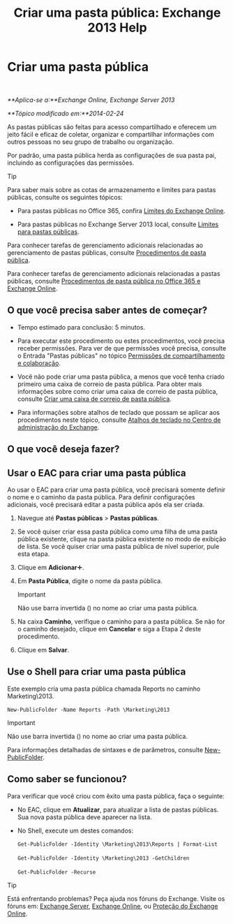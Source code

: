 ﻿---
title: 'Criar uma pasta pública: Exchange 2013 Help'
TOCTitle: Criar uma pasta pública
ms:assetid: 6d252e60-c8d0-4efd-b9d7-ba5284a6f8ab
ms:mtpsurl: https://technet.microsoft.com/pt-br/library/Bb691104(v=EXCHG.150)
ms:contentKeyID: 50485894
ms.date: 05/22/2018
mtps_version: v=EXCHG.150
f1_keywords:
- Microsoft.Exchange.Management.PublicFolders.NewPublicFolderWizardForm.NewPublicFolderWizardPage
ms.translationtype: MT
---

# Criar uma pasta pública

 

_**Aplica-se a:**Exchange Online, Exchange Server 2013_

_**Tópico modificado em:**2014-02-24_

As pastas públicas são feitas para acesso compartilhado e oferecem um jeito fácil e eficaz de coletar, organizar e compartilhar informações com outros pessoas no seu grupo de trabalho ou organização.

Por padrão, uma pasta pública herda as configurações de sua pasta pai, incluindo as configurações das permissões.


> [!TIP]
> Para saber mais sobre as cotas de armazenamento e limites para pastas públicas, consulte os seguintes tópicos: 
> <UL>
> <LI>
> <P>Para pastas públicas no Office 365, confira <A href="https://go.microsoft.com/fwlink/?linkid=391188">Limites do Exchange Online</A>.</P>
> <LI>
> <P>Para pastas públicas no Exchange Server 2013 local, consulte <A href="limits-for-public-folders-exchange-2013-help.md">Limites para pastas públicas</A>.</P></LI></UL>



Para conhecer tarefas de gerenciamento adicionais relacionadas ao gerenciamento de pastas públicas, consulte [Procedimentos de pasta pública](public-folder-procedures-exchange-2013-help.md).

Para conhecer tarefas de gerenciamento adicionais relacionadas a pastas públicas, consulte [Procedimentos de pasta pública no Office 365 e Exchange Online](https://technet.microsoft.com/pt-br/library/jj966272\(v=exchg.150\)).

## O que você precisa saber antes de começar?

  - Tempo estimado para conclusão: 5 minutos.

  - Para executar este procedimento ou estes procedimentos, você precisa receber permissões. Para ver de que permissões você precisa, consulte o Entrada "Pastas públicas" no tópico [Permissões de compartilhamento e colaboração](sharing-and-collaboration-permissions-exchange-2013-help.md).

  - Você não pode criar uma pasta pública, a menos que você tenha criado primeiro uma caixa de correio de pasta pública. Para obter mais informações sobre como criar uma caixa de correio de pasta pública, consulte [Criar uma caixa de correio de pasta pública](create-a-public-folder-mailbox-exchange-2013-help.md).

  - Para informações sobre atalhos de teclado que possam se aplicar aos procedimentos neste tópico, consulte [Atalhos de teclado no Centro de administração do Exchange](keyboard-shortcuts-in-the-exchange-admin-center-exchange-online-protection-help.md).

## O que você deseja fazer?

## Usar o EAC para criar uma pasta pública

Ao usar o EAC para criar uma pasta pública, você precisará somente definir o nome e o caminho da pasta pública. Para definir configurações adicionais, você precisará editar a pasta pública após ela ser criada.

1.  Navegue até **Pastas públicas** \> **Pastas públicas**.

2.  Se você quiser criar essa pasta pública como uma filha de uma pasta pública existente, clique na pasta pública existente no modo de exibição de lista. Se você quiser criar uma pasta pública de nível superior, pule esta etapa.

3.  Clique em **Adicionar**![Ícone Adicionar](images/JJ218640.c1e75329-d6d7-4073-a27d-498590bbb558(EXCHG.150).gif "Ícone Adicionar").

4.  Em **Pasta Pública**, digite o nome da pasta pública.
    

    > [!IMPORTANT]
    > Não use barra invertida (\) no nome ao criar uma pasta pública.



5.  Na caixa **Caminho**, verifique o caminho para a pasta pública. Se não for o caminho desejado, clique em **Cancelar** e siga a Etapa 2 deste procedimento.

6.  Clique em **Salvar**.

## Use o Shell para criar uma pasta pública

Este exemplo cria uma pasta pública chamada Reports no caminho Marketing\\2013.

    New-PublicFolder -Name Reports -Path \Marketing\2013


> [!IMPORTANT]
> Não use barra invertida (\) no nome ao criar uma pasta pública.



Para informações detalhadas de sintaxes e de parâmetros, consulte [New-PublicFolder](https://technet.microsoft.com/pt-br/library/aa996405\(v=exchg.150\)).

## Como saber se funcionou?

Para verificar que você criou com êxito uma pasta pública, faça o seguinte:

  - No EAC, clique em **Atualizar**, para atualizar a lista de pastas públicas. Sua nova pasta pública deve aparecer na lista.

  - No Shell, execute um destes comandos:
    
        Get-PublicFolder -Identity \Marketing\2013\Reports | Format-List
    
        Get-PublicFolder -Identity \Marketing\2013 -GetChildren
    
        Get-PublicFolder -Recurse


> [!TIP]
> Está enfrentando problemas? Peça ajuda nos fóruns do Exchange. Visite os fóruns em: <A href="https://go.microsoft.com/fwlink/p/?linkid=60612">Exchange Server</A>, <A href="https://go.microsoft.com/fwlink/p/?linkid=267542">Exchange Online</A>, ou <A href="https://go.microsoft.com/fwlink/p/?linkid=285351">Proteção do Exchange Online</A>.


